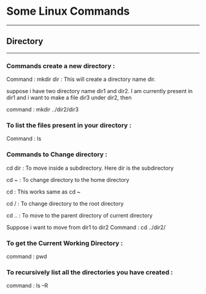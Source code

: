 # Some Linux Commands
---

## Directory
---

### Commands create a new directory :

Command : mkdir dir : This will create a directory name dir.

suppose i have two directory name dir1 and dir2. I am currently present in dir1 and i want to make a file dir3 under dir2, then

command : mkdir ../dir2/dir3

### To list the files present in your directory :

Command : ls

### Commands to Change directory :

cd dir : To move inside a subdirectory. Here dir is the subdirectory

cd ~ : To change directory to the home directory

cd : This works same as cd ~ 

cd / : To change directory to the root directory

cd .. :  To move to the parent directory of current directory

Suppose i want to move from dir1 to dir2
Command : cd ../dir2/

### To get the Current Working Directory :

command : pwd

### To recursively list all the directories you have created :

command : ls –R
